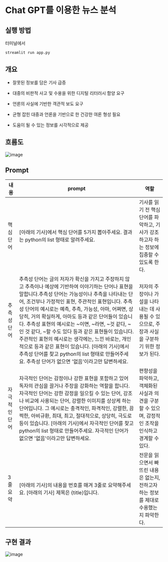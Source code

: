 # Chat GPT를 이용한 뉴스 분석

## 실행 방법
터미널에서 
```python
streamlit run app.py
```

## 개요
* 잘못된 정보를 담은 기사 급증
* 대중의 비판적 사고 및 수용을 위한 디지털 리터러시 함양 요구
* 언론의 사실에 기반한 객관적 보도 요구

* 균형 잡힌 대중과 언론을 기반으로 한 건강한 여론 형성 필요
* 도움이 될 수 있는 정보를 시각적으로 제공


## 흐름도
![image](https://github.com/jungjae0/News-Analysis/assets/93760723/2f29bbe9-d636-4932-90ac-195631a732c1)

## Prompt
|내용|prompt|역할|
|---|---|---|
|핵심 단어|[아래의 기사]에서 핵심 단어를 5가지 뽑아주세요. 결과는 python의 list 형태로 알려주세요.|기사를 읽기 전 핵심 단어를 파악하고, 기사가 강조하고자 하는 정보에 집중할 수 있도록 한다.|
|추측성 단어|추측성 단어는 글의 저자가 확신을 가지고 주장하지 않고 추측이나 예상에 기반하여 이야기하는 단어나 표현을 말합니다.추측성 단어는 가능성이나 추측을 나타내는 단어, 조건부나 가정적인 표현, 주관적인 표현입니다. 추측성 단어의 예시로는 예측, 추측, 가능성, 아마, 어쩌면, 상당히, 거의 확실하게, 아마도 등과 같은 단어들이 있습니다. 추측성 표현의 예시로는 ~이면, ~라면, ~것 같다, ~인 것 같다, ~할 수도 있다 등과 같은 표현들이 있습니다. 주관적인 표현의 예시로는 생각에는, 느낀 바로는, 개인적으로 등과 같은 표현이 있습니다. [아래의 기사]에서 추측성 단어를 찾고 python의 list 형태로 만들어주세요. 추측성 단어가 없으면 '없음'이라고만 답변하세요.|저자의 주장이나 가설을 나타내는 데 사용될 수 있으므로, 주장과 사실을 구분하기 위한 정보가 된다.|
|자극적인 단어|자극적인 단어는 감정이나 강한 표현을 포함하고 있어 독자의 관심을 끌거나 주장을 강화하는 역할을 합니다. 자극적인 단어는 강한 감정을 일으킬 수 있는 단어, 강조나 비교에 사용되는 단어, 강렬한 이미지를 상상케 하는 단어입니다. 그 예시로는 충격적인, 파격적인, 강렬한, 끔찍한, 아비규환, 최대, 최고, 절대적으로, 상당히, 극도로 등이 있습니다. [아래의 기사]에서 자극적인 단어를 찾고 python의 list 형태로 만들어주세요. 자극적인 단어가 없으면 '없음'이라고만 답변하세요.|편향성을 파악하고, 객체화된 사실과 의견을 구분할 수 있으며, 감정적인 조작을 인식하고 경계할 수 있다.|
|3줄 요약|[아래의 기사]의 내용을 번호를 매겨 3줄로 요약해주세요. [아래의 기사] 제목은 {title}입니다.|전문을 읽으면서 빠뜨린 내용은 없는지, 전하고자 하는 정보를 제대로 수용했는지 파악한다.|

## 구현 결과
![image](https://github.com/jungjae0/News-Analysis/assets/93760723/e232be2c-da6e-4b64-9edc-88f83d2d558d)
